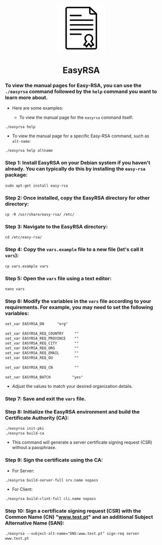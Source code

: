 <p align="center">
  <a>
    <img src="../img/EasyRSA.png" alt="EasyRSA" width="160" height="160">
  </a>
  <h1 align="center">EasyRSA</h1>
</p>

### To view the manual pages for Easy-RSA, you can use the ``./easyrsa`` command followed by the ``help`` command you want to learn more about.

- Here are some examples:

  - To view the manual page for the ``easyrsa`` command itself:

```
./easyrsa help
```

  - To view the manual page for a specific Easy-RSA command, such as ``alt-name``:

```
./easyrsa help altname
```

### Step 1: Install EasyRSA on your Debian system if you haven't already. You can typically do this by installing the ``easy-rsa`` package:

```
sudo apt-get install easy-rsa
```

### Step 2: Once installed, copy the EasyRSA directory for other directory:

```
cp -R /usr/share/easy-rsa/ /etc/
```

### Step 3: Navigate to the EasyRSA directory:

```
cd /etc/easy-rsa/
```

### Step 4: Copy the ``vars.example`` file to a new file (let's call it ``vars``):

```
cp vars.example vars
```

### Step 5: Open the ``vars`` file using a text editor:

```
nano vars
```

### Step 6: Modify the variables in the ``vars`` file according to your requirements. For example, you may need to set the following variables:

```
set_var EASYRSA_DN      "org"

set_var EASYRSA_REQ_COUNTRY     ""
set_var EASYRSA_REQ_PROVINCE    ""
set_var EASYRSA_REQ_CITY        ""
set_var EASYRSA_REQ_ORG         ""
set_var EASYRSA_REQ_EMAIL       ""
set_var EASYRSA_REQ_OU          ""

set_var EASYRSA_REQ_CN          ""

set_var EASYRSA_BATCH          "yes"
```

- Adjust the values to match your desired organization details.

### Step 7: Save and exit the ``vars`` file.

### Step 8: Initialize the EasyRSA environment and build the Certificate Authority (CA):

```
./easyrsa init-pki
./easyrsa build-ca
```

- This command will generate a server certificate signing request (CSR) without a passphrase.

### Step 9: Sign the certificate using the CA:

* For Server:

```
./easyrsa build-server-full srv.name nopass
```

* For Client:

```
./easyrsa build-clint-full cli.name nopass
```

### Step 10: Sign a certificate signing request (CSR) with the Common Name (CN) "www.test.pt" and an additional Subject Alternative Name (SAN):

```
./easyrsa --subject-alt-name="DNS:www.test.pt" sign-req server www.test.pt
```